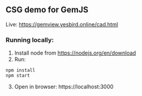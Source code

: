 ## CSG demo for GemJS

Live: https://gemview.yesbird.online/cad.html

### Running locally:
1. Install node from https://nodejs.org/en/download
2. Run:
```
npm install
npm start
```
3. Open in browser: https://localhost:3000
